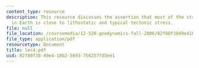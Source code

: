 ```yaml
---
content_type: resource
description: This resource discusses the assertion that most of the stress tensor
  in Earth is close to lithostatic and typical tectonic stress.
file: null
file_location: /coursemedia/12-520-geodynamics-fall-2006/82f80f3849e418b25693756257fd3ee1_lec4.pdf
file_type: application/pdf
resourcetype: Document
title: lec4.pdf
uid: 82f80f38-49e4-18b2-5693-756257fd3ee1
---
```

